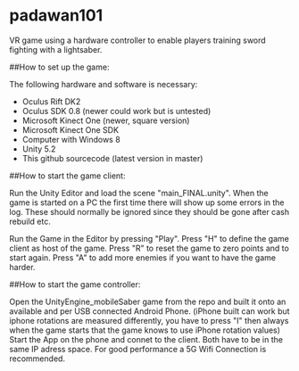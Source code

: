 # padawan101
VR game using a hardware controller to enable players training sword fighting with a lightsaber.


##How to set up the game:

The following hardware and software is necessary:
- Oculus Rift DK2
- Oculus SDK 0.8 (newer could work but is untested)
- Microsoft Kinect One (newer, square version)
- Microsoft Kinect One SDK
- Computer with Windows 8
- Unity 5.2
- This github sourcecode (latest version in master)


##How to start the game client:

Run the Unity Editor and load the scene "main_FINAL.unity".
When the game is started on a PC the first time there will
show up some errors in the log. These should normally be
ignored since they should be gone after cash rebuild etc.

Run the Game in the Editor by pressing "Play".
Press "H" to define the game client as host of the game.
Press "R" to reset the game to zero points and to start again.
Press "A" to add more enemies if you want to have the game harder.


##How to start the game controller:

Open the UnityEngine_mobileSaber game from the repo and
built it onto an available and per USB connected Android Phone.
(iPhone built can work but iphone rotations are measured differently,
you have to press "I" then always when the game starts that the
game knows to use iPhone rotation values)
Start the App on the phone and connet to the client.
Both have to be in the same IP adress space.
For good performance a 5G Wifi Connection is recommended.

